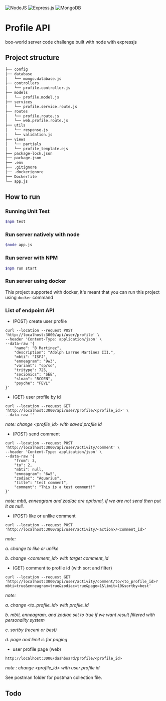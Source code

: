 ![NodeJS](https://img.shields.io/badge/node.js-6DA55F?style=for-the-badge&logo=node.js&logoColor=white)
![Express.js](https://img.shields.io/badge/express.js-%23404d59.svg?style=for-the-badge&logo=express&logoColor=%2361DAFB)
![MongoDB](https://img.shields.io/badge/MongoDB-%234ea94b.svg?style=for-the-badge&logo=mongodb&logoColor=white)

# Profile API
boo-world server code challenge built with node with expressjs


## Project structure
```markdown
├── config
├── database
│   └── mongo.database.js
├── controllers
│   └── profile.controller.js
├── models
│   └── profile.model.js
├── services
│   └── profile.service.route.js
├── routes
│   └── profile.route.js
│   └── web.profile.route.js
├── utils
│   └── response.js
│   └── validation.js
├── views
│   └── partials
│   └── profile_template.ejs
├── package-lock.json
├── package.json
├── .env
├── .gitignore
├── .dockerignore
├── Dockerfile
└── app.js

```

## How to run
### Running Unit Test
```bash
$npm test
```

### Run server natively with node
```bash
$node app.js
```

### Run server with NPM
```bash
$npm run start
```

### Run server using docker
This project supported with docker, it's meant that you can run this project using `docker` command


### List of endpoint API
* (POST) create user profile
```curl
curl --location --request POST 'http://localhost:3000/api/user/profile' \
--header 'Content-Type: application/json' \
--data-raw '{
    "name": "B Martinez",
    "description": "Adolph Larrue Martinez III.",
    "mbti": "ISFJ",
    "enneagram": "9w3",
    "variant": "sp/so",
    "tritype": 725,
    "socionics": "SEE",
    "sloan": "RCOEN",
    "psyche": "FEVL"
}'
```

* (GET) user profile by id
```curl 
curl --location --request GET 'http://localhost:3000/api/user/profile/<profile_id>' \
--data-raw ''

```
_note: change <profile_id> with saved profile id_

* (POST) send comment
```curl 
curl --location --request POST 'http://localhost:3000/api/user/activity/comment' \
--header 'Content-Type: application/json' \
--data-raw '{
    "from": 3,
    "to": 2,
    "mbti": null,
    "enneagram": "6w5",
    "zodiac": "Aquarius",
    "title": "test comment",
    "comment": "This is a test comment!"
}'
```
_note: mbti, enneagram and zodiac are optional, if we are not send then put it as null._

* (POST) like or unlike comment
```curl 
curl --location --request POST 'http://localhost:3000/api/user/activity/<action>/<comment_id>'
```
_note:_ 

_a. change <action> to like or unlike_

_b. change <comment_id> with target comment_id_

* (GET) comment to profile id (with sort and filter)
```curl
curl --location --request GET 'http://localhost:3000/api/user/activity/comment/to/<to_profile_id>?mbti=true&enneagram=true&zodiac=true&page=1&limit=10&sortby=best'
```

_note:_ 

_a. change <to_profile_id> with profile_id_ 

_b. mbti, enneagram, and zodiac set to true if we want result filtered with personality system_

_c. sortby (recent or best)_

_d. page and limit is for paging_


* user profile page (web)

```http request
http://localhost:3000/dashboard/profile/<profile_id>
```

_note : change <profile_id> with user profile id_

See postman folder for postman collection file.

## Todo
